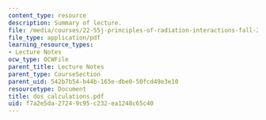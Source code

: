 ```yaml
---
content_type: resource
description: Summary of lecture.
file: /media/courses/22-55j-principles-of-radiation-interactions-fall-2004/f7a2e5da27249c95c232ea1248c65c40_dos_calculations.pdf
file_type: application/pdf
learning_resource_types:
- Lecture Notes
ocw_type: OCWFile
parent_title: Lecture Notes
parent_type: CourseSection
parent_uid: 542b7b54-b44b-165e-dbe0-50fcd49e3e10
resourcetype: Document
title: dos_calculations.pdf
uid: f7a2e5da-2724-9c95-c232-ea1248c65c40
---
```

